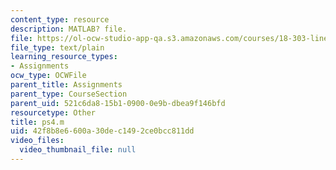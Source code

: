 ```yaml
---
content_type: resource
description: MATLAB? file.
file: https://ol-ocw-studio-app-qa.s3.amazonaws.com/courses/18-303-linear-partial-differential-equations-fall-2006/42f8b8e6600a30dec1492ce0bcc811dd_ps4.m
file_type: text/plain
learning_resource_types:
- Assignments
ocw_type: OCWFile
parent_title: Assignments
parent_type: CourseSection
parent_uid: 521c6da8-15b1-0900-0e9b-dbea9f146bfd
resourcetype: Other
title: ps4.m
uid: 42f8b8e6-600a-30de-c149-2ce0bcc811dd
video_files:
  video_thumbnail_file: null
---
```

